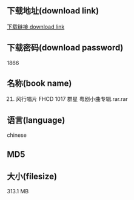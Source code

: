 ## 下载地址(download link)
[下载链接 download link](https://voluble-croquembouche-d321dc.netlify.app/?s=21.+%E9%A3%8E%E8%A1%8C%E5%94%B1%E7%89%87+FHCD+1017+%E7%BE%A4%E6%98%9F+%E7%B2%A4%E5%89%A7%E5%B0%8F%E6%9B%B2%E4%B8%93%E8%BE%91.rar)

## 下载密码(download password)
1866

## 名称(book name)
21. 风行唱片 FHCD 1017 群星 粤剧小曲专辑.rar.rar

## 语言(language)
chinese

## MD5


## 大小(filesize)
313.1 MB
